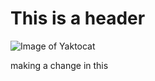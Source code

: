 # This is a header


![Image of Yaktocat](https://octodex.github.com/images/yaktocat.png)


making a change in this
